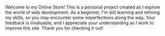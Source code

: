 Welcome to my Online Store! This is a personal project created as I explore the world of web development. As a beginner, I'm still learning and refining my skills, so you may encounter some imperfections along the way. Your feedback is invaluable, and I appreciate your understanding as I work to improve this site. Thank you for checking it out!
